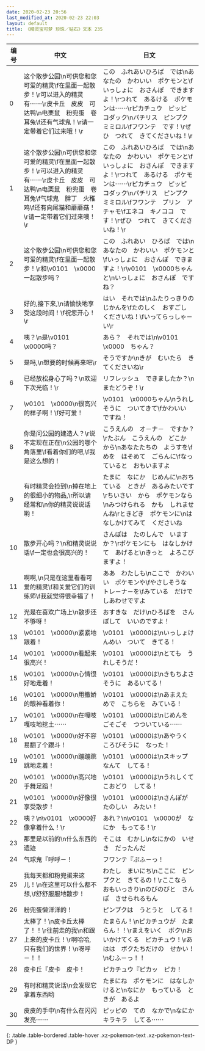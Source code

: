 ```yaml
---
date: 2020-02-23 20:56
last_modified_at: 2020-02-23 22:03
layout: default
title: 《精灵宝可梦 珍珠／钻石》文本 235
---
```

| 编号 | 中文 | 日文 |
| ---- | ---- | ---- |
| 0 | 这个散步公园\n可供您和您可爱的精灵\f在里面一起散步！\r可以进入的精灵有⋯⋯\r皮卡丘　皮皮　可达鸭\n电栗鼠　粉兜蛋　卷耳兔\f还有气球鬼！\r请一定带着它们过来哦！\r | この　ふれあいひろば　では\nあなたの　かわいい　ポケモンと\fいっしょに　おさんぽ　できますよ！\rつれて　あるける　ポケモンは⋯⋯\rピカチュウ　ピッピ　コダック\nパチリス　ピンプク　ミミロル\fフワンテ　です！\rぜひ　つれて　きてくださいね！\r |
| 1 | 这个散步公园\n可供您和您可爱的精灵\f在里面一起散步！\r可以进入的精灵有⋯⋯\r皮卡丘　皮皮　可达鸭\n电栗鼠　粉兜蛋　卷耳兔\f气球鬼　胖丁　火稚鸡\f还有向尾猫和蘑蘑菇！\r请一定带着它们过来噢！\r | この　ふれあいひろば　では\nあなたの　かわいい　ポケモンと\fいっしょに　おさんぽ　できますよ！\rつれて　あるける　ポケモンは⋯⋯\rピカチュウ　ピッピ　コダック\nパチリス　ピンプク　ミミロル\fフワンテ　プリン　アチャモ\fエネコ　キノココ　です！\rぜひ　つれて　きてくださいね！\r |
| 2 | 这个散步公园\n可供您和您可爱的精灵\f在里面一起散步！\r和\v0101　\x0000一起散步吗？ | この　ふれあい　ひろば　では\nあなたの　かわいい　ポケモンと\fいっしょに　おさんぽ　できますよ！\r\v0101　\x0000ちゃんと\nいっしょに　おさんぽ　ですね？ |
| 3 | 好的,接下来,\n请愉快地享受这段时间！\f祝您开心！\r | はい　それでは\nふたりっきりの　じかんを\fたのしく　おすごし　くださいね！\fいってらっしゃ－い\r |
| 4 | 咦？\n是\v0101　\x0000吗？ | あら？　それでは\n\v0101　\x0000　ちゃん？ |
| 5 | 是吗,\n想要的时候再来吧\r | そうですか\nきが　むいたら　きてくださいね\r |
| 6 | 已经放松身心了吗？\n欢迎下次光临！\r | リフレッシュ　できましたか？\nまたどうぞ！\r |
| 7 | \v0101　\x0000\n很高兴的样子啊！\f好可爱！ | \v0101　\x0000ちゃん\nうれしそうに　ついてきて\fかわいい　ですね！ |
| 8 | 你是问公园的建造人？\r说不定现在正在\n公园的哪个角落里\f看着你们的吧,\f我是这么想的！ | こうえんの　オ－ナ－　ですか？\rたぶん　こうえんの　どこか　から\nあなたたちの　ようすを\fめを　ほそめて　ごらんに\fなっていると　おもいますよ |
| 9 | 有时精灵会捡到\n掉在地上的很细小的物品,\r所以请经常和\n你的精灵说说话哟！ | たまに　なにか　じめんに\nおちている　ときが　あるみたいです\rちいさい　から　ポケモンなら\nみつけられる　かも　しれませんね\rときどき　ポケモンに\nはなしかけてみて　くださいね |
| 10 | 散步开心吗？\n和精灵说说话\f一定也会很高兴的！ | さんぽは　たのしんで　いますか？\rポケモンにも　はなしかけて　あげると\nきっと　よろこびますよ！ |
| 11 | 啊啊,\n只是在这里看看可爱的精灵\f和关爱它们的训练师\f我就觉得很幸福了！ | ああ　わたしも\nここで　かわいい　ポケモンや\fやさしそうな　トレ－ナ－を\fみている　だけで　しあわせですよ |
| 12 | 光是在喜欢广场上\n散步还不够呀！ | おすきな　だけ\nひろばを　さんぽして　いいのですよ！ |
| 13 | \v0101　\x0000\n紧紧地跟着！ | \v0101　\x0000は\nいっしょけんめい　ついて　きてる！ |
| 14 | \v0101　\x0000\n看起来很高兴！ | \v0101　\x0000は\nとても　うれしそうだ！ |
| 15 | \v0101　\x0000\n心情很好地走着！ | \v0101　\x0000は\nきもちよさそうに　あるいてる！ |
| 16 | \v0101　\x0000\n用撒娇的眼神看着你！ | \v0101　\x0000は\nあまえた　めで　こちらを　みている！ |
| 17 | \v0101　\x0000\n在嘎吱嘎吱地挖土⋯⋯ | \v0101　\x0000は\nじめんを　ごそごそ　つついている⋯⋯ |
| 18 | \v0101　\x0000\n好不容易翻了个跟斗！ | \v0101　\x0000は\nあやうく　ころびそうに　なった！ |
| 19 | \v0101　\x0000\n蹦蹦跳跳地走着！ | \v0101　\x0000は\nスキップ　なんて　してる！ |
| 20 | \v0101　\x0000\n高兴地手舞足蹈！ | \v0101　\x0000は\nうれしくて　こおどり　してる！ |
| 21 | \v0101　\x0000\n好像很享受散步！ | \v0101　\x0000は\nさんぽが　たのしい　みたい！ |
| 22 | 咦？\n\v0101　\x0000好像拿着什么！\r | あれ？\n\v0101　\x0000が　なにか　もってる！\r |
| 23 | 那里是以前的\n什么东西的遗迹 | そこは　むかし\nなにかの　いせき　だったんだ |
| 24 | 气球鬼『呼呼－！ | フワンテ『ぷふ－っ！ |
| 25 | 我每天都和粉兜蛋来这儿！\n在这里可以什么都不想,\f舒舒服服地散步！ | わたし　まいにち\nここに　ピンプクと　きてるの！\rここなら　おもいっきり\nのびのびと　さんぽ　させられるもん |
| 26 | 粉兜蛋懒洋洋的！ | ピンプクは　うとうと　してる！ |
| 27 | 太棒了！\n皮卡丘太棒了！！\r往前走的我\n和跟上来的皮卡丘！\r啊哈哈,只有我们的世界！\n呀呼－！！ | たまらん！\nピカチュウが　たまらん！！\rまえをいく　ボク\nおいかけてくる　ピカチュウ！\rあはは　ボクたちだけの　せかい！\nむふ－っ！！ |
| 28 | 皮卡丘『皮卡　皮卡！ | ピカチュウ『ピカッ　ピカ！ |
| 29 | 有时和精灵说话\n会发现它拿着东西哟 | たまにね　ポケモンに　はなしかけると\nなにか　もっている　ときが　あるよ |
| 30 | 皮皮的手中\n有什么在闪闪发亮⋯⋯ | ピッピの　ての　なかで\nなにか　キラキラ　してる⋯⋯ |
{: .table .table-bordered .table-hover .xz-pokemon-text .xz-pokemon-text-DP }